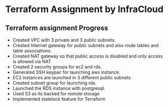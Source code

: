 # Terraform Assignment by InfraCloud

## Terraform assignment Progress

- Created VPC with 3 private and 3 public subnets.
- Created Internet gateway for public subnets and also route tables and table associations.
- Created NAT gateway so that public access is disabled and only access is allowed via NAT
- Created 2 security groups for ec2 and rds.
- Generated SSH keypair for launching aws instance.
- EC2 instances are launched in 3 different public subnets
- Created subnet group for launching rds.
- Launched the RDS instance with postgresql.
- Used S3 as its backed for remote storage
- Implemented statelock feature for Terraform

